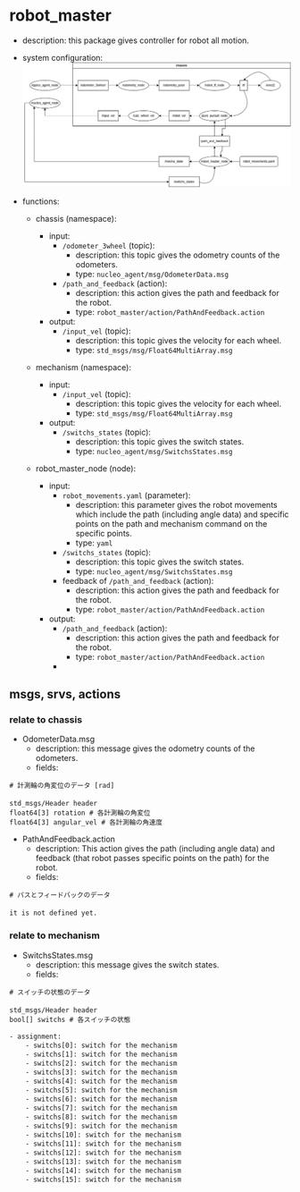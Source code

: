 # robot_master
- description: this package gives controller for robot all motion.
- system configuration:
![Alt text](%E3%83%AD%E3%83%9C%E3%83%83%E3%83%88%E3%82%B7%E3%82%B9%E3%83%86%E3%83%A0%E6%A7%8B%E6%88%90%E5%9B%B3.drawio.png)

- functions:
    - chassis (namespace):
        - input: 
            - `/odometer_3wheel` (topic):
                - description: this topic gives the odometry counts of the odometers.
                - type: `nucleo_agent/msg/OdometerData.msg`
            - `/path_and_feedback` (action):
                - description: this action gives the path and feedback for the robot.
                - type: `robot_master/action/PathAndFeedback.action`
        - output:
            - `/input_vel` (topic):
                - description: this topic gives the velocity for each wheel.
                - type: `std_msgs/msg/Float64MultiArray.msg`
        
    - mechanism (namespace):
        - input: 
            - `/input_vel` (topic):
                - description: this topic gives the velocity for each wheel.
                - type: `std_msgs/msg/Float64MultiArray.msg`
        - output:
            - `/switchs_states` (topic):
                - description: this topic gives the switch states.
                - type: `nucleo_agent/msg/SwitchsStates.msg`
    - robot_master_node (node):
        - input:
            - `robot_movements.yaml` (parameter):
                - description: this parameter gives the robot movements which include the path (including angle data) and specific points on the path and mechanism command on the specific points.
                - type: `yaml`
            - `/switchs_states` (topic):
                - description: this topic gives the switch states.
                - type: `nucleo_agent/msg/SwitchsStates.msg`
            - feedback of `/path_and_feedback` (action):
                - description: this action gives the path and feedback for the robot.
                - type: `robot_master/action/PathAndFeedback.action`
        - output:
            - `/path_and_feedback` (action):
                - description: this action gives the path and feedback for the robot.
                - type: `robot_master/action/PathAndFeedback.action`
            - 

## msgs, srvs, actions
### relate to chassis
- OdometerData.msg
    - description: this message gives the odometry counts of the odometers.
    - fields:
```
# 計測輪の角変位のデータ [rad]

std_msgs/Header header
float64[3] rotation # 各計測輪の角変位
float64[3] angular_vel # 各計測輪の角速度
```

- PathAndFeedback.action
    - description: This action gives the path (including angle data) and feedback (that robot passes specific points on the path) for the robot.
    - fields:
```
# パスとフィードバックのデータ

it is not defined yet.
```

### relate to mechanism
- SwitchsStates.msg
    - description: this message gives the switch states.
    - fields:

```
# スイッチの状態のデータ

std_msgs/Header header
bool[] switchs # 各スイッチの状態
```

    - assignment:
        - switchs[0]: switch for the mechanism
        - switchs[1]: switch for the mechanism
        - switchs[2]: switch for the mechanism
        - switchs[3]: switch for the mechanism
        - switchs[4]: switch for the mechanism
        - switchs[5]: switch for the mechanism
        - switchs[6]: switch for the mechanism
        - switchs[7]: switch for the mechanism
        - switchs[8]: switch for the mechanism
        - switchs[9]: switch for the mechanism
        - switchs[10]: switch for the mechanism
        - switchs[11]: switch for the mechanism
        - switchs[12]: switch for the mechanism
        - switchs[13]: switch for the mechanism
        - switchs[14]: switch for the mechanism
        - switchs[15]: switch for the mechanism
